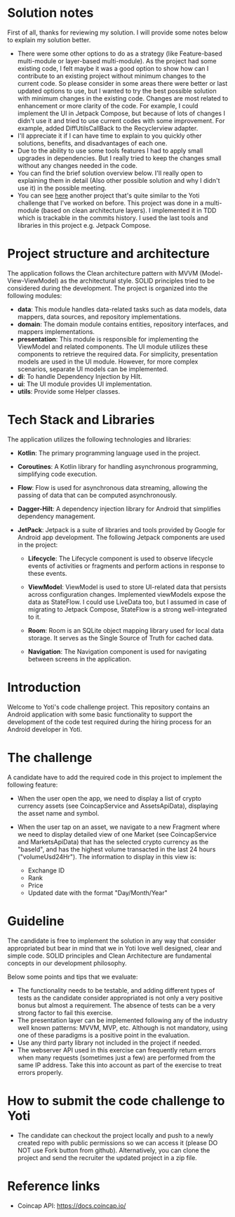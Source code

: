 # Solution notes

First of all, thanks for reviewing my solution. I will provide some notes below to explain my
solution better.

- There were some other options to do as a strategy (like Feature-based multi-module or layer-based
  multi-module). As the project had some existing code, I felt maybe it was a good option to show how
  can I contribute to an existing project without minimum changes to the current code.
  So please consider in some areas there were better or last updated options to use, but I wanted to
  try the best possible
  solution with minimum changes in the existing code. Changes are most related to enhancement or more
  clarity of the code. For example, I could implement the UI in Jetpack Compose, but because of lots
  of changes I didn't use it and tried to use current codes with some improvement. For example, added
  DiffUtilsCallBack to the Recyclerview adapter.
- I'll appreciate it if I can have time to explain to you quickly other solutions, benefits, and
  disadvantages of each one.
- Due to the ability to use some tools features I had to apply small upgrades in dependencies. But I
  really tried to keep the changes small without any changes needed in the code.
- You can find the brief solution overview below. I'll really open to explaining them in detail (Also
  other possible solution and why I didn't use it) in the possible meeting.
- You can see [here](https://github.com/khosravinejad/SadaPay/) another project that's quite similar to the Yoti challenge that I've worked on before. This project was done in a multi-module (based on clean architecture layers). I implemented it in TDD which is trackable in the commits history. I used the last tools and libraries in this project e.g. Jetpack Compose.

# Project structure and architecture

The application follows the Clean architecture pattern with MVVM (Model-View-ViewModel) as the
architectural style. SOLID principles tried to be considered during the development. 
The project is organized into the following modules:

- **data**: This module handles data-related tasks such as data models, data mappers, data sources,
  and repository implementations.
- **domain**: The domain module contains entities, repository interfaces, and mappers
  implementations.
- **presentation**: This module is responsible for implementing the ViewModel and related
  components. The UI module utilizes these components to retrieve the required data. For simplicity,
  presentation models are used in the UI module. However, for more complex scenarios, separate UI
  models can be implemented.
- **di**: To handle Dependency Injection by Hilt.
- **ui**: The UI module provides UI implementation.
- **utils**: Provide some Helper classes.

# Tech Stack and Libraries

The application utilizes the following technologies and libraries:

- **Kotlin**: The primary programming language used in the project.

- **Coroutines**: A Kotlin library for handling asynchronous programming, simplifying code
  execution.

- **Flow**: Flow is used for asynchronous data streaming, allowing the passing of data that can be
  computed asynchronously.

- **Dagger-Hilt**: A dependency injection library for Android that simplifies dependency management.

- **JetPack**: Jetpack is a suite of libraries and tools provided by Google for Android app
  development. The following Jetpack components are used in the project:

    - **Lifecycle**: The Lifecycle component is used to observe lifecycle events of activities or
      fragments and perform actions in response to these events.

    - **ViewModel**: ViewModel is used to store UI-related data that persists across configuration
      changes. Implemented viewModels expose the data as StateFlow. I could use LiveData too, but I
      assumed in case of migrating to Jetpack Compose, StateFlow is a strong well-integrated to it.

    - **Room**: Room is an SQLite object mapping library used for local data storage. It serves as
      the Single Source of Truth for cached data.

    - **Navigation**: The Navigation component is used for navigating between screens in the
      application.




# Introduction

Welcome to Yoti's code challenge project. This repository contains an Android application with some
basic functionality
to support the development of the code test required during the hiring process for an Android
developer in Yoti.

# The challenge

A candidate have to add the required code in this project to implement the following feature:

- When the user open the app, we need to display a list of crypto currency assets (see
  CoincapService and AssetsApiData),
  displaying the asset name and symbol.

- When the user tap on an asset, we navigate to a new Fragment where we need to display detailed
  view of one Market (see CoincapService and MarketsApiData)
  that has the selected crypto currency as the "baseId", and has the highest volume transacted in
  the last 24 hours ("volumeUsd24Hr").
  The information to display in this view is:
    + Exchange ID
    + Rank
    + Price
    + Updated date with the format "Day/Month/Year"

# Guideline

The candidate is free to implement the solution in any way that consider appropriated but bear in
mind that we
in Yoti love well designed, clear and simple code. SOLID principles and Clean Architecture are
fundamental concepts in our development philosophy.

Below some points and tips that we evaluate:

- The functionality needs to be testable, and adding different types of tests as the candidate
  consider appropriated is not only a very positive bonus but almost a requirement. The absence of
  tests can be a very strong factor to fail this exercise.
- The presentation layer can be implemented following any of the industry well known patterns: MVVM,
  MVP, etc.
  Although is not mandatory, using one of these paradigms is a positive point in the evaluation.
- Use any third party library not included in the project if needed.
- The webserver API used in this exercise can frequently return errors when many requests (sometimes
  just a few) are performed from the same IP address. Take this into account as part of the exercise
  to treat errors properly.

# How to submit the code challenge to Yoti

- The candidate can checkout the project locally and push to a newly created repo with public
  permissions so we can access it (please DO NOT use Fork button from github). Alternatively, you
  can clone the project and send the recruiter the updated project in a zip file.

# Reference links

- Coincap API: https://docs.coincap.io/


